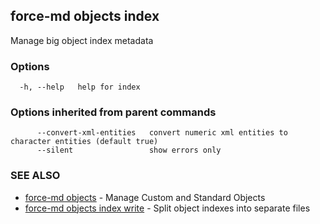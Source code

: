 ## force-md objects index

Manage big object index metadata

### Options

```
  -h, --help   help for index
```

### Options inherited from parent commands

```
      --convert-xml-entities   convert numeric xml entities to character entities (default true)
      --silent                 show errors only
```

### SEE ALSO

* [force-md objects](force-md_objects.md)	 - Manage Custom and Standard Objects
* [force-md objects index write](force-md_objects_index_write.md)	 - Split object indexes into separate files

